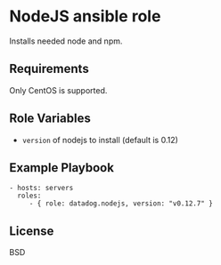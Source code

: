 NodeJS ansible role
=========

Installs needed node and npm.

Requirements
------------

Only CentOS is supported.

Role Variables
--------------

 - `version` of nodejs to install (default is 0.12)

Example Playbook
----------------

    - hosts: servers
      roles:
         - { role: datadog.nodejs, version: "v0.12.7" }

License
-------

BSD
